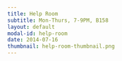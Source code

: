 ```yaml
---
title: Help Room
subtitle: Mon-Thurs, 7-9PM, B158
layout: default
modal-id: help-room
date: 2014-07-16
thumbnail: help-room-thumbnail.png
---
```

